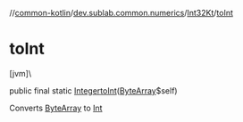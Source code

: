 //[common-kotlin](../../../index.md)/[dev.sublab.common.numerics](../index.md)/[Int32Kt](index.md)/[toInt](to-int.md)

# toInt

[jvm]\

public final static [Integer](https://docs.oracle.com/javase/8/docs/api/java/lang/Integer.html)[toInt](to-int.md)([ByteArray](https://kotlinlang.org/api/latest/jvm/stdlib/kotlin/-byte-array/index.html)$self)

Converts [ByteArray](https://kotlinlang.org/api/latest/jvm/stdlib/kotlin/-byte-array/index.html) to [Int](https://kotlinlang.org/api/latest/jvm/stdlib/kotlin/-int/index.html)
